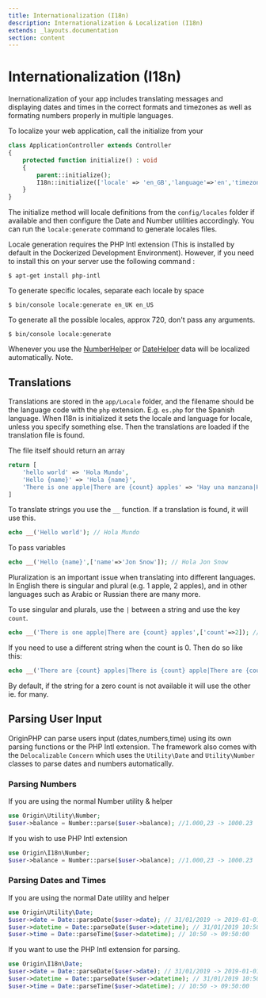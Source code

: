 ```yaml
---
title: Internationalization (I18n)
description: Internationalization & Localization (I18n)
extends: _layouts.documentation
section: content
---
```

# Internationalization (I18n)

Inernationalization of your app includes translating messages and displaying dates and times in the correct formats and timezones as well as formating numbers properly in multiple languages.

To localize your web application, call the initialize from your

```php
class ApplicationController extends Controller
{
    protected function initialize() : void
    {
        parent::initialize();
        I18n::initialize(['locale' => 'en_GB','language'=>'en','timezone'=>'Europe/London']);
    }
}
```

The initialize method will locale definitions from the `config/locales` folder if available and then configure the Date and Number utilities accordingly. You can run the `locale:generate` command to generate locales files.

Locale generation requires the PHP Intl extension (This is installed by default in the Dockerized Development Environment). However, if you need to install this on your server use the following command :

```linux
$ apt-get install php-intl
```

To generate specific locales, separate each locale by space

```linux
$ bin/console locale:generate en_UK en_US
```

To generate all the possible locales, approx 720, don't pass any arguments.

```linux
$ bin/console locale:generate
```

Whenever you use the [NumberHelper](/docs/view/number-helper) or [DateHelper](/docs/view/date-helper) data will be localized automatically. Note. 

## Translations

Translations are stored in the `app/Locale` folder, and the filename should be the language code with the `php` extension. E.g. `es.php` for the Spanish language. When I18n is initialized it sets the locale and language for locale, unless you specify something else. Then the translations are loaded if the translation file is found.

The file itself should return an array

```php
return [
    'hello world' => 'Hola Mundo',
    'Hello {name}' => 'Hola {name}',
    'There is one apple|There are {count} apples' => 'Hay una manzana|Hay {count} manzanas'
]
```

To translate strings you use the `__` function. If a translation is found, it will use this.

```php
echo __('Hello world'); // Hola Mundo
```

To pass variables

```php
echo __('Hello {name}',['name'=>'Jon Snow']); // Hola Jon Snow
```

Pluralization is an important issue when translating into different languages. In English there is singular and plural (e.g. 1 apple, 2 apples), and in other languages such as Arabic or Russian there are many more.

To use singular and plurals, use the `|` between a string and use the key `count`.

```php
echo __('There is one apple|There are {count} apples',['count'=>2]); // Hay 2 manzanas
```

If you need to use a different string when the count is 0. Then do so like this:

```php
echo __('There are {count} apples|There is {count} apple|There are {count} apples',['count'=>1]); // Hay una manzana
```

By default, if the string for a zero count is not available it will use the other ie. for many.

## Parsing User Input

OriginPHP can parse users input (dates,numbers,time) using its own parsing functions or the PHP Intl extension. The framework also comes with the `Delocalizable` `Concern` which uses the `Utility\Date` and `Utility\Number` classes to parse dates and numbers automatically.

### Parsing Numbers

If you are using the normal Number utility & helper

```php
use Origin\Utility\Number;
$user->balance = Number::parse($user->balance); //1.000,23 -> 1000.23
```

If you wish to use PHP Intl extension

```php
use Origin\I18n\Number;
$user->balance = Number::parse($user->balance); //1.000,23 -> 1000.23
```

### Parsing Dates and Times

If you are using the normal Date utility and helper

```php
use Origin\Utility\Date;
$user->date = Date::parseDate($user->date); // 31/01/2019 -> 2019-01-01
$user->datetime = Date::parseDate($user->datetime); // 31/01/2019 10:50 -> 2019-01-01 09:50:00
$user->time = Date::parseTime($user->datetime); // 10:50 -> 09:50:00
```

If you want to use the PHP Intl extension for parsing.

```php
use Origin\I18n\Date;
$user->date = Date::parseDate($user->date); // 31/01/2019 -> 2019-01-01
$user->datetime = Date::parseDate($user->datetime); // 31/01/2019 10:50 -> 2019-01-01 09:50:00
$user->time = Date::parseTime($user->datetime); // 10:50 -> 09:50:00
```